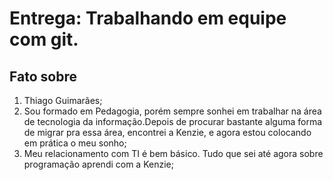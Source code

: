 # Entrega: Trabalhando em equipe com git.

## Fato sobre <Thiago>

1. Thiago Guimarães;
2. Sou formado em Pedagogia, porém sempre sonhei em trabalhar na área de tecnologia da informação.Depois de procurar bastante alguma forma de migrar pra essa área, encontrei a Kenzie, e agora estou colocando em prática o meu sonho;
3. Meu relacionamento com TI é bem básico. Tudo que sei até agora sobre programação aprendi com a Kenzie;

